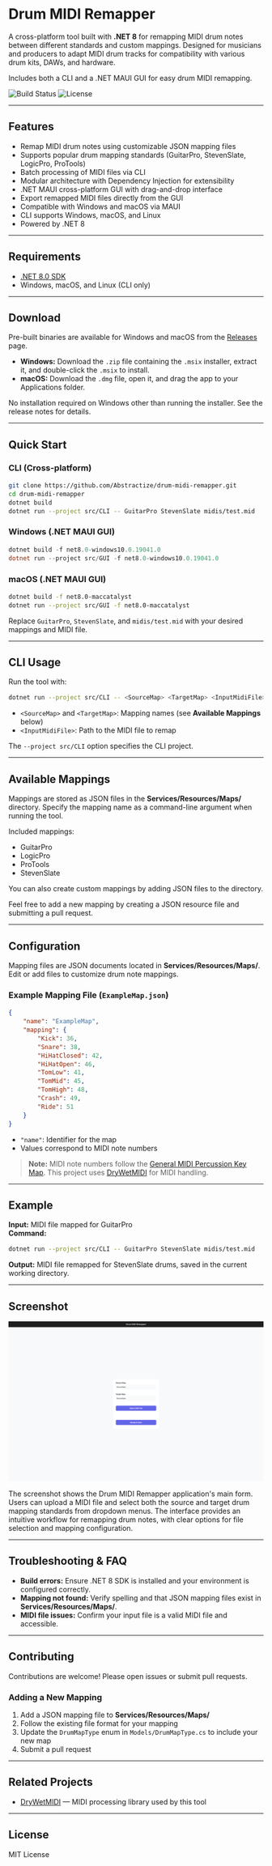 # Drum MIDI Remapper

A cross-platform tool built with **.NET 8** for remapping MIDI drum notes between different standards and custom mappings. Designed for musicians and producers to adapt MIDI drum tracks for compatibility with various drum kits, DAWs, and hardware.

Includes both a CLI and a .NET MAUI GUI for easy drum MIDI remapping.

![Build Status](https://img.shields.io/github/actions/workflow/status/Abstractize/drum-midi-remapper/build-and-release.yml?branch=main)
![License](https://img.shields.io/github/license/Abstractize/drum-midi-remapper)

---

## Features

- Remap MIDI drum notes using customizable JSON mapping files
- Supports popular drum mapping standards (GuitarPro, StevenSlate, LogicPro, ProTools)
- Batch processing of MIDI files via CLI
- Modular architecture with Dependency Injection for extensibility
- .NET MAUI cross-platform GUI with drag-and-drop interface
- Export remapped MIDI files directly from the GUI
- Compatible with Windows and macOS via MAUI
- CLI supports Windows, macOS, and Linux
- Powered by .NET 8

---

## Requirements

- [.NET 8.0 SDK](https://dotnet.microsoft.com/download)
- Windows, macOS, and Linux (CLI only)

---

## Download

Pre-built binaries are available for Windows and macOS from the [Releases](https://github.com/Abstractize/drum-midi-remapper/releases) page.

- **Windows:** Download the `.zip` file containing the `.msix` installer, extract it, and double-click the `.msix` to install.
- **macOS:** Download the `.dmg` file, open it, and drag the app to your Applications folder.

No installation required on Windows other than running the installer. See the release notes for details.

---

## Quick Start

### CLI (Cross-platform)

```bash
git clone https://github.com/Abstractize/drum-midi-remapper.git
cd drum-midi-remapper
dotnet build
dotnet run --project src/CLI -- GuitarPro StevenSlate midis/test.mid
```

### Windows (.NET MAUI GUI)

```powershell
dotnet build -f net8.0-windows10.0.19041.0
dotnet run --project src/GUI -f net8.0-windows10.0.19041.0
```

### macOS (.NET MAUI GUI)

```bash
dotnet build -f net8.0-maccatalyst
dotnet run --project src/GUI -f net8.0-maccatalyst
```

Replace `GuitarPro`, `StevenSlate`, and `midis/test.mid` with your desired mappings and MIDI file.

---

## CLI Usage

Run the tool with:

```bash
dotnet run --project src/CLI -- <SourceMap> <TargetMap> <InputMidiFile>
```

- `<SourceMap>` and `<TargetMap>`: Mapping names (see **Available Mappings** below)
- `<InputMidiFile>`: Path to the MIDI file to remap

The `--project src/CLI` option specifies the CLI project.

---

## Available Mappings

Mappings are stored as JSON files in the **Services/Resources/Maps/** directory. Specify the mapping name as a command-line argument when running the tool.

Included mappings:

- GuitarPro
- LogicPro
- ProTools
- StevenSlate

You can also create custom mappings by adding JSON files to the directory.

Feel free to add a new mapping by creating a JSON resource file and submitting a pull request.

---

## Configuration

Mapping files are JSON documents located in **Services/Resources/Maps/**. Edit or add files to customize drum note mappings.

### Example Mapping File (`ExampleMap.json`)

```json
{
    "name": "ExampleMap",
    "mapping": {
        "Kick": 36,
        "Snare": 38,
        "HiHatClosed": 42,
        "HiHatOpen": 46,
        "TomLow": 41,
        "TomMid": 45,
        "TomHigh": 48,
        "Crash": 49,
        "Ride": 51
    }
}
```

- `"name"`: Identifier for the map
- Values correspond to MIDI note numbers

> **Note:** MIDI note numbers follow the [General MIDI Percussion Key Map](https://www.midi.org/specifications-old/item/gm-level-1-sound-set). This project uses [DryWetMIDI](https://melanchall.github.io/drywetmidi/) for MIDI handling.

---

## Example

**Input:** MIDI file mapped for GuitarPro  
**Command:**

```bash
dotnet run --project src/CLI -- GuitarPro StevenSlate midis/test.mid
```

**Output:** MIDI file remapped for StevenSlate drums, saved in the current working directory.

---

## Screenshot

![Drum MIDI Remapper UI](docs/screenshots/app-ui.png)

The screenshot shows the Drum MIDI Remapper application's main form. Users can upload a MIDI file and select both the source and target drum mapping standards from dropdown menus. The interface provides an intuitive workflow for remapping drum notes, with clear options for file selection and mapping configuration.

---

## Troubleshooting & FAQ

- **Build errors:** Ensure .NET 8 SDK is installed and your environment is configured correctly.
- **Mapping not found:** Verify spelling and that JSON mapping files exist in **Services/Resources/Maps/**.
- **MIDI file issues:** Confirm your input file is a valid MIDI file and accessible.

---

## Contributing

Contributions are welcome! Please open issues or submit pull requests.

### Adding a New Mapping

1. Add a JSON mapping file to **Services/Resources/Maps/**
2. Follow the existing file format for your mapping
3. Update the `DrumMapType` enum in `Models/DrumMapType.cs` to include your new map
4. Submit a pull request

---

## Related Projects

- [DryWetMIDI](https://melanchall.github.io/drywetmidi/) — MIDI processing library used by this tool

---

## License

MIT License


